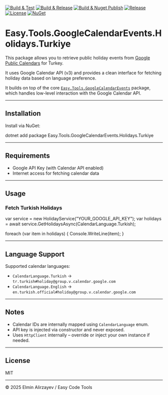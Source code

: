 ﻿[![Build & Test](https://github.com/elminalirzayev/Easy.Tools.GoogleCalendarEvents.Holidays.Turkiye/actions/workflows/build.yml/badge.svg)](https://github.com/elminalirzayev/Easy.Tools.GoogleCalendarEvents.Holidays.Turkiye/actions/workflows/build.yml)
[![Build & Release](https://github.com/elminalirzayev/Easy.Tools.GoogleCalendarEvents.Holidays.Turkiye/actions/workflows/release.yml/badge.svg)](https://github.com/elminalirzayev/Easy.Tools.GoogleCalendarEvents.Holidays.Turkiye/actions/workflows/release.yml)
[![Build & Nuget Publish](https://github.com/elminalirzayev/Easy.Tools.GoogleCalendarEvents.Holidays.Turkiye/actions/workflows/nuget.yml/badge.svg)](https://github.com/elminalirzayev/Easy.Tools.GoogleCalendarEvents.Holidays.Turkiye/actions/workflows/nuget.yml)
[![Release](https://img.shields.io/github/v/release/elminalirzayev/Easy.Tools.GoogleCalendarEvents.Holidays.Turkiye)](https://github.com/elminalirzayev/Easy.Tools.GoogleCalendarEvents.Holidays.Turkiye/releases)
[![License](https://img.shields.io/github/license/elminalirzayev/Easy.Tools.GoogleCalendarEvents.Holidays.Turkiye)](https://github.com/elminalirzayev/Easy.Tools.GoogleCalendarEvents.Holidays.Turkiye/blob/master/LICENSE.txt)
[![NuGet](https://img.shields.io/nuget/v/Easy.Tools.GoogleCalendarEvents.Holidays.Turkiye.svg)](https://www.nuget.org/packages/Easy.Tools.GoogleCalendarEvents.Holidays.Turkiye)

# Easy.Tools.GoogleCalendarEvents.Holidays.Turkiye

This package allows you to retrieve public holiday events from [Google Public Calendars](https://developers.google.com/calendar) for Turkey.

It uses Google Calendar API (v3) and provides a clean interface for fetching holiday data based on language preference.

It builds on top of the core [`Easy.Tools.GoogleCalendarEvents`](https://www.nuget.org/packages/Easy.Tools.GoogleCalendarEvents) package, which handles low-level interaction with the Google Calendar API.


---

## Installation

Install via NuGet:

dotnet add package Easy.Tools.GoogleCalendarEvents.Holidays.Turkiye


---

## Requirements

* Google API Key (with Calendar API enabled)
* Internet access for fetching calendar data

---

## Usage

### Fetch Turkish Holidays


var service = new HolidayService("YOUR_GOOGLE_API_KEY");
var holidays = await service.GetHolidaysAsync(CalendarLanguage.Turkish);

foreach (var item in holidays)
{
    Console.WriteLine(item);
}


---

## Language Support

Supported calendar languages:

* `CalendarLanguage.Turkish` → `tr.turkish#holiday@group.v.calendar.google.com`
* `CalendarLanguage.English` → `en.turkish.official#holiday@group.v.calendar.google.com`

---

## Notes

* Calendar IDs are internally mapped using `CalendarLanguage` enum.
* API key is injected via constructor and never exposed.
* Uses `HttpClient` internally – override or inject your own instance if needed.

---

## License

MIT

---

© 2025 Elmin Alirzayev / Easy Code Tools
